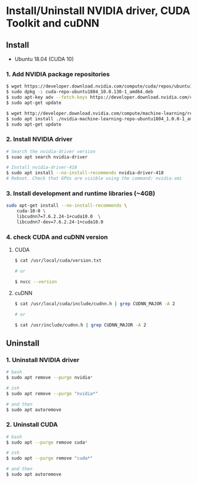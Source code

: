 # Install/Uninstall NVIDIA driver, CUDA Toolkit and cuDNN

## Install

- Ubuntu 18.04 (CUDA 10)

### 1. Add NVIDIA package repositories

```bash
$ wget https://developer.download.nvidia.com/compute/cuda/repos/ubuntu1804/x86_64/cuda-repo-ubuntu1804_10.0.130-1_amd64.deb
$ sudo dpkg -i cuda-repo-ubuntu1804_10.0.130-1_amd64.deb
$ sudo apt-key adv --fetch-keys https://developer.download.nvidia.com/compute/cuda/repos/ubuntu1804/x86_64/7fa2af80.pub
$ sudo apt-get update

$ wget http://developer.download.nvidia.com/compute/machine-learning/repos/ubuntu1804/x86_64/nvidia-machine-learning-repo-ubuntu1804_1.0.0-1_amd64.deb
$ sudo apt install ./nvidia-machine-learning-repo-ubuntu1804_1.0.0-1_amd64.deb
$ sudo apt-get update
```

### 2. Install NVIDIA driver

```bash
# Search the nvidia-driver version
$ suao apt search nvidia-driver

# Install nvidia-driver-418
$ sudo apt install --no-install-recommends nvidia-driver-418
# Reboot. Check that GPUs are visible using the command: nvidia-smi
```

### 3. Install development and runtime libraries (~4GB)

```bash
sudo apt-get install --no-install-recommends \
    cuda-10-0 \
    libcudnn7=7.6.2.24-1+cuda10.0  \
    libcudnn7-dev=7.6.2.24-1+cuda10.0
```

### 4. check CUDA and cuDNN version

1. CUDA

    ```bash
    $ cat /usr/local/cuda/version.txt

    # or
    
    $ nvcc --version
    ```

2. cuDNN

    ```bash
    $ cat /usr/local/cuda/include/cudnn.h | grep CUDNN_MAJOR -A 2

    # or

    $ cat /usr/include/cudnn.h | grep CUDNN_MAJOR -A 2
    ```

## Uninstall

### 1. Uninstall NVIDIA driver

```bash
# bash
$ sudo apt remove --purge nvidia*

# zsh
$ sudo apt remove --purge "nvidia*"

# and then
$ sudo apt autoremove 
```

### 2. Uninstall CUDA

```bash
# bash
$ sudo apt --purge remove cuda*

# zsh
$ sudo apt --purge remove "cuda*"

# and then
$ sudo apt autoremove 
```
